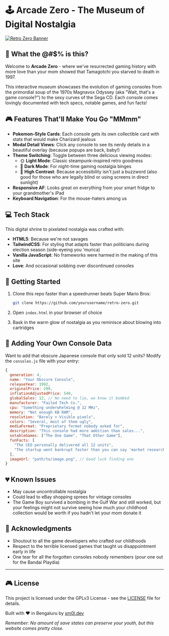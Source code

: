 # 🕹️ Arcade Zero - The Museum of Digital Nostalgia

[![Retro Zero Banner](https://arcade.sm0l.dev/assets/images/arcade-zero-dark.jpg)](http://arcade.sm0l.dev/)

## 💾 What the @#$% is this?

Welcome to **Arcade Zero** - where we've resurrected gaming history with more love than your mom showed that Tamagotchi you starved to death in 1997.

This interactive museum showcases the evolution of gaming consoles from the primordial soup of the 1970s Magnavox Odyssey (aka "Wait, that's a game console?") to the sexy curves of the Sega CD. Each console comes lovingly documented with tech specs, notable games, and fun facts!

## 🎮 Features That'll Make You Go "MMmm"

- **Pokemon-Style Cards**: Each console gets its own collectible card with stats that would make Charizard jealous
- **Modal Detail Views**: Click any console to see its nerdy details in a beautiful overlay (because popups are back, baby!)
- **Theme Switching**: Toggle between three delicious viewing modes:
  - 🌞 **Light Mode**: Classic steampunk-inspired retro goodness
  - 🌙 **Dark Mode**: For night-time gaming nostalgia binges
  - 🔳 **High Contrast**: Because accessibility isn't just a buzzword (also good for those who are legally blind or using screens in direct sunlight)
- **Responsive AF**: Looks great on everything from your smart fridge to your grandmother's iPad
- **Keyboard Navigation**: For the mouse-haters among us

## 💻 Tech Stack

This digital shrine to pixelated nostalgia was crafted with:

- **HTML5**: Because we're not savages
- **TailwindCSS**: For styling that adapts faster than politicians during election season (side-eyeing you 'murica)
- **Vanilla JavaScript**: No frameworks were harmed in the making of this site
- **Love**: And occasional sobbing over discontinued consoles

## 🚀 Getting Started

1. Clone this repo faster than a speedrunner beats Super Mario Bros:
   ```bash
   git clone https://github.com/yourusername/retro-zero.git
   ```

2. Open `index.html` in your browser of choice 

3. Bask in the warm glow of nostalgia as you reminisce about blowing into cartridges

## 📱 Adding Your Own Console Data

Want to add that obscure Japanese console that only sold 12 units? Modify the `consoles.js` file with your entry:

```javascript
{
  generation: 4,
  name: "Your Obscure Console",
  releaseYear: 1992,
  originalPrice: 299,
  inflationAdjustedPrice: 540,
  globalSales: 12, // No need to lie, we know it bombed
  manufacturer: "Failed Tech Co.",
  cpu: "Something underwhelming @ 12 MHz",
  memory: "Not enough KB RAM",
  resolution: "Barely × Visible pixels",
  colors: "Several, most of them ugly",
  mediaFormat: "Proprietary format nobody asked for",
  description: "This console had more ambition than sales...",
  notableGames: ["The One Game", "That Other Game"],
  funFacts: [
    "The CEO personally delivered all 12 units",
    "The startup went bankrupt faster than you can say 'market research'"
  ],
  imageUrl: "path/to/image.png", // Good luck finding one
}
```

## 💔 Known Issues

- May cause uncontrollable nostalgia
- Could lead to eBay shopping sprees for vintage consoles
- The Game Boy survived a bombing in the Gulf War and still worked, but your feelings might not survive seeing how much your childhood collection would be worth if you hadn't let your mom donate it

## 🙏 Acknowledgments

- Shoutout to all the game developers who crafted our childhoods
- Respect to the terrible licensed games that taught us disappointment early in life
- One tear for all the forgotten consoles nobody remembers (pour one out for the Bandai Playdia)

---

## 🎮 License

This project is licensed under the GPLv3 License - see the [LICENSE](LICENSE) file for details.

Built with ❤️ in Bengaluru by [sm0l.dev](https://sm0l.dev)

*Remember: No amount of save states can preserve your youth, but this website comes pretty close.*
